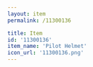 ```yaml
---
layout: item
permalink: /11300136

title: Item
id: '11300136'
item_name: 'Pilot Helmet'
icon_url: '11300136.png'
---
```

